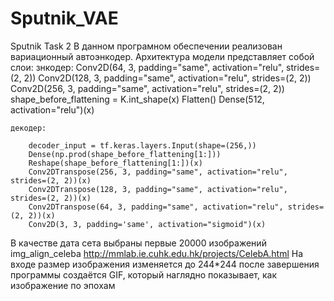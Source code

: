 # Sputnik_VAE
Sputnik Task 2
В данном програмном обеспечении реализован вариационный автоэнкодер.
Архитектура модели представляет собой слои:
	знкодер:
		Conv2D(64, 3, padding="same", activation="relu", strides=(2, 2))
        Conv2D(128, 3, padding="same", activation="relu", strides=(2, 2))
        Conv2D(256, 3, padding="same", activation="relu", strides=(2, 2))
		shape_before_flattening = K.int_shape(x)
        Flatten()
        Dense(512, activation="relu")(x)
	
	декодер:

        decoder_input = tf.keras.layers.Input(shape=(256,))
		Dense(np.prod(shape_before_flattening[1:]))
		Reshape(shape_before_flattening[1:])(x)
		Conv2DTranspose(256, 3, padding="same", activation="relu", strides=(2, 2))(x)
        Conv2DTranspose(128, 3, padding="same", activation="relu", strides=(2, 2))(x)
        Conv2DTranspose(64, 3, padding="same", activation="relu", strides=(2, 2))(x)
        Conv2D(3, 3, padding='same', activation="sigmoid")(x)
		

В качестве дата сета выбраны первые 20000 изображений img_align_celeba
http://mmlab.ie.cuhk.edu.hk/projects/CelebA.html
На входе размер изображения изменяется до 244*244
после завершения программы создаётся GIF, который наглядно показывает, как изображение по эпохам

